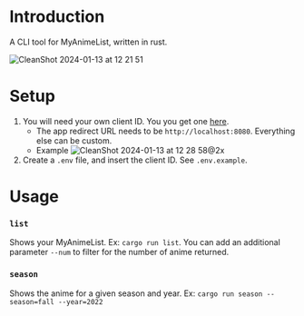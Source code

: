 # Introduction

A CLI tool for MyAnimeList, written in rust.

![CleanShot 2024-01-13 at 12 21 51](https://github.com/rkaahean/mal-cli/assets/16059999/3153e17a-07dd-487d-b6b7-0885230f896b)


# Setup

1. You will need your own client ID. You you get one [here](https://myanimelist.net/apiconfig/create).
   - The app redirect URL needs to be `http://localhost:8080`. Everything else can be custom.
   - Example ![CleanShot 2024-01-13 at 12 28 58@2x](https://github.com/rkaahean/mal-cli/assets/16059999/b32e4701-3360-4f22-9cdb-45d93caceb41)
2. Create a `.env` file, and insert the client ID. See `.env.example`. 

# Usage

### `list`
Shows your MyAnimeList. Ex: `cargo run list`. You can add an additional parameter `--num` to filter for the number of anime returned.

### `season`
Shows the anime for a given season and year. 
Ex: `cargo run season --season=fall --year=2022`
   

